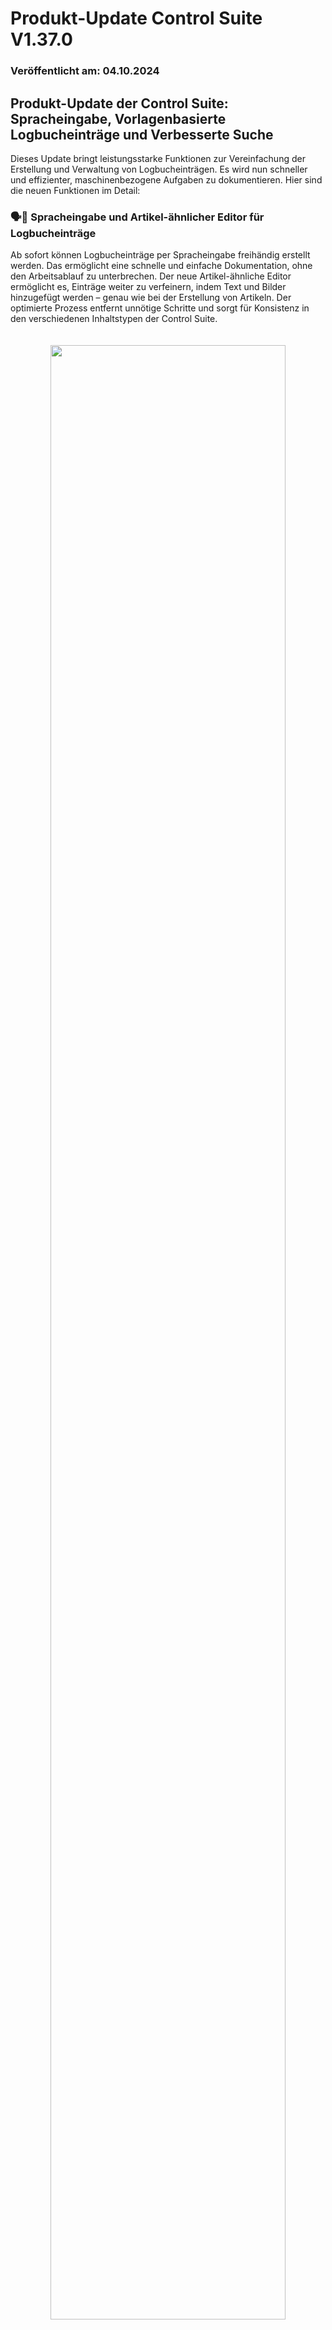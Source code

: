 # Produkt-Update Control Suite V1.37.0

### Veröffentlicht am: 04.10.2024

## Produkt-Update der Control Suite: Spracheingabe, Vorlagenbasierte Logbucheinträge und Verbesserte Suche

Dieses Update bringt leistungsstarke Funktionen zur Vereinfachung der Erstellung und Verwaltung von Logbucheinträgen. Es wird nun schneller und effizienter, maschinenbezogene Aufgaben zu dokumentieren. Hier sind die neuen Funktionen im Detail:

### 🗣️📝 Spracheingabe und Artikel-ähnlicher Editor für Logbucheinträge

Ab sofort können Logbucheinträge per Spracheingabe freihändig erstellt werden. Das ermöglicht eine schnelle und einfache Dokumentation, ohne den Arbeitsablauf zu unterbrechen. Der neue Artikel-ähnliche Editor ermöglicht es, Einträge weiter zu verfeinern, indem Text und Bilder hinzugefügt werden – genau wie bei der Erstellung von Artikeln. Der optimierte Prozess entfernt unnötige Schritte und sorgt für Konsistenz in den verschiedenen Inhaltstypen der Control Suite.

<p align="center" style="padding: 20px;"><img src="https://i.imgur.com/Pd57244.png" width="90%"></p>

### 📂 Vorlagen für Effiziente Erstellung von Logbucheinträgen

Vorlagen stehen nun zur Verfügung, um die Erstellung von Logbucheinträgen zu standardisieren. Dadurch wird Zeit gespart und die Konsistenz gewahrt. Die Vorlagen sind automatisch kategorisiert, was eine bessere Organisation und einen einfacheren Zugriff auf relevante Einträge ermöglicht.

### 🔍 Indizierte und Durchsuchbare Logbucheinträge

Alle Logbucheinträge werden nun vollständig indiziert und sind durchsuchbar. Dadurch können frühere Einträge anhand von Schlüsselwörtern oder Inhalten leichter gefunden werden. Diese verbesserte Suchfunktion beschleunigt den Zugriff auf wichtige Informationen zu Wartungen oder Serviceprozessen.

<p align="center"  style="padding: 20px;"><img src="https://i.imgur.com/h4FlVVF.gif" width="90%"></p>

Mit diesen neuen Funktionen wird die Erstellung und Verwaltung von Logbucheinträgen schneller, flexibler und besser organisiert.
